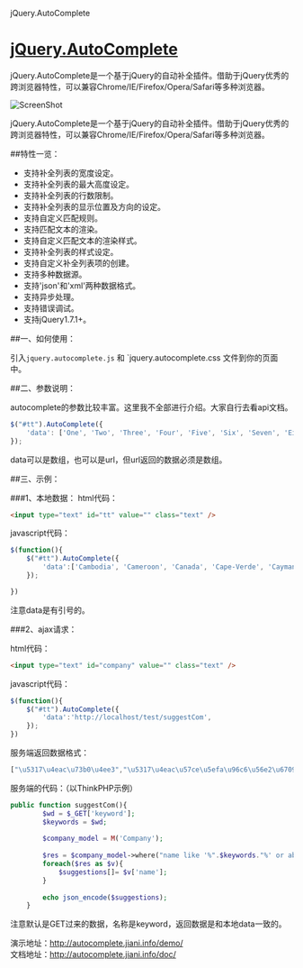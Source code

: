 jQuery.AutoComplete

[jQuery.AutoComplete](http://work.jiani.info/jQuery.AutoComplete/)
=================
jQuery.AutoComplete是一个基于jQuery的自动补全插件。借助于jQuery优秀的跨浏览器特性，可以兼容Chrome/IE/Firefox/Opera/Safari等多种浏览器。

![ScreenShot](http://images.cnitblog.com/blog2015/663847/201504/251607339218146.jpg)

jQuery.AutoComplete是一个基于jQuery的自动补全插件。借助于jQuery优秀的跨浏览器特性，可以兼容Chrome/IE/Firefox/Opera/Safari等多种浏览器。

##特性一览：

* 支持补全列表的宽度设定。
* 支持补全列表的最大高度设定。
* 支持补全列表的行数限制。
* 支持补全列表的显示位置及方向的设定。
* 支持自定义匹配规则。
* 支持匹配文本的渲染。
* 支持自定义匹配文本的渲染样式。
* 支持补全列表的样式设定。
* 支持自定义补全列表项的创建。
* 支持多种数据源。
* 支持'json'和'xml'两种数据格式。
* 支持异步处理。
* 支持错误调试。
* 支持jQuery1.7.1+。

 
##一、如何使用：

   引入`jquery.autocomplete.js` 和 `jquery.autocomplete.css 文件到你的页面中。
   
##二、参数说明：

autocomplete的参数比较丰富。这里我不全部进行介绍。大家自行去看api文档。
```javascript
$("#tt").AutoComplete({
    'data': ['One', 'Two', 'Three', 'Four', 'Five', 'Six', 'Seven', 'Eight', 'Nine', 'Ten',     'Eleven', 'Twelve']
});
```
data可以是数组，也可以是url，但url返回的数据必须是数组。

 
##三、示例：

###1、本地数据：
html代码：
```html
<input type="text" id="tt" value="" class="text" />
```
 
javascript代码：
```javascript
$(function(){
    $("#tt").AutoComplete({
        'data':['Cambodia', 'Cameroon', 'Canada', 'Cape-Verde', 'Cayman-Islands', 'Central-African-Republic', 'Chad', 'Chile', 'China', 'Colombia', 'Commonwealth', 'Comoros', 'Costa-Rica', "Cote-d'Ivoire", 'Croatia', 'Cuba', 'Cyprus', 'Czech-Republic'],
    });

})
```
注意data是有引号的。

 

###2、ajax请求：

html代码：
```html
<input type="text" id="company" value="" class="text" />
```
javascript代码：
```javascript
$(function(){
    $("#tt").AutoComplete({
        'data':'http://localhost/test/suggestCom',
    });
})
```

服务端返回数据格式：
```javascript
["\u5317\u4eac\u73b0\u4ee3","\u5317\u4eac\u57ce\u5efa\u96c6\u56e2\u6709\u9650\u8d23\u4efb\u516c\u53f8","\u5317\u4eac\u5efa\u5de5\u96c6\u56e2\u6709\u9650\u8d23\u4efb\u516c\u53f8","\u5317\u4eac\u9996\u90fd\u65c5\u6e38\u96c6\u56e2\u6709\u9650\u8d23\u4efb\u516c\u53f8","\u5317\u4eac\u533b\u836f\u96c6\u56e2\u6709\u9650\u8d23\u4efb\u516c\u53f8","\u5317\u4eac\u4e00\u8f7b\u63a7\u80a1\u6709\u9650\u8d23\u4efb\u516c\u53f8","\u5317\u4eac\u91d1\u9685\u96c6\u56e2\u6709\u9650\u8d23\u4efb\u516c\u53f8","\u5317\u4eac\u71d5\u4eac\u5564\u9152\u96c6\u56e2\u516c\u53f8","\u5317\u4eac\u5e02\u71c3\u6c14\u96c6\u56e2\u6709\u9650\u8d23\u4efb\u516c\u53f8","\u5317\u4eac\u4f4f\u603b\u96c6\u56e2\u6709\u9650\u8d23\u4efb\u516c\u53f8"]
```

服务端的代码：（以ThinkPHP示例）
```php
public function suggestCom(){
        $wd = $_GET['keyword'];
        $keywords = $wd;
    
        $company_model = M('Company');
    
        $res = $company_model->where("name like '%".$keywords."%' or abbr like '%".$keywords."%' ")->limit(10)->select();
        foreach($res as $v){
            $suggestions[]= $v['name'];
        }
    
        echo json_encode($suggestions);
    }
```
注意默认是GET过来的数据，名称是keyword，返回数据是和本地data一致的。


演示地址：http://autocomplete.jiani.info/demo/    
文档地址：http://autocomplete.jiani.info/doc/  

